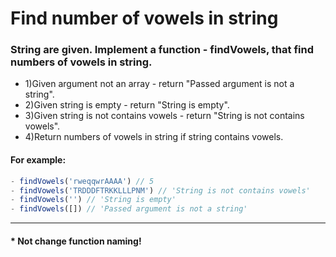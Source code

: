 # Find number of vowels in string

### String are given. Implement a function - findVowels, that find numbers of vowels in string. 
* 1)Given argument not an array - return "Passed argument is not a string".
* 2)Given string is empty - return "String is empty". 
* 3)Given string is not contains vowels - return "String is not contains vowels". 
* 4)Return numbers of vowels in string if string contains vowels.

#### For example:
```js
- findVowels('rweqqwrAAAA') // 5
- findVowels('TRDDDFTRKKLLLPNM') // 'String is not contains vowels'
- findVowels('') // 'String is empty'
- findVowels([]) // 'Passed argument is not a string'
```
<hr>

#### * Not change function naming!